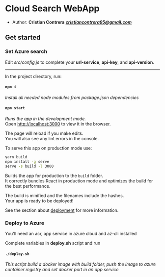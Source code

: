 # Cloud Search WebApp

- Author: **Cristian Contrera** ***<cristiancontrera95@gmail.com>***

## Get started

### Set Azure search 

Edit *src/config.js* to complete your **url-service**, **api-key**, and **api-version**.

----
In the project directory, run:

#### `npm i`
*Install all needed node modules from package.json dependencies* 

#### `npm start`

*Runs the app in the development mode.*<br />
Open [http://localhost:3000](http://localhost:3000) to view it in the browser.

The page will reload if you make edits.<br />
You will also see any lint errors in the console.

To serve this app on production mode use:
``` bash
yarn build
npm install -g serve
serve -s build -l 3000
```

Builds the app for production to the `build` folder.<br />
It correctly bundles React in production mode and optimizes the build for the best performance.

The build is minified and the filenames include the hashes.<br />
Your app is ready to be deployed!

See the section about [deployment](https://facebook.github.io/create-react-app/docs/deployment) for more information.


### Deploy to Azure
You'll need an acr, app service in azure cloud and az-cli installed

Complete variables in **deploy.sh** script and run

#### `./deploy.sh`
*This script build a docker image with build folder, push the image to azure container registry and set docker port in an app service*

 

